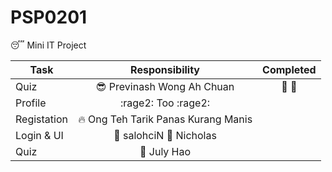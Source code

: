 # PSP0201
:sleeping: Mini IT Project


| Task        | Responsibility  | Completed |
| ------------- |:-------------:|:---------------:|
| Quiz  | :sunglasses: Previnash Wong Ah Chuan | :bikini: :bikini: |
| Profile      | :rage2: Too :rage2: | |
| Registation | :fire: Ong Teh Tarik Panas Kurang Manis | |
| Login & UI | :cop: salohciN :bikini: Nicholas | |
| Quiz | :woman: July Hao | |

